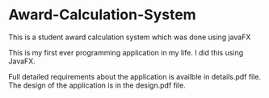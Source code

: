 # Award-Calculation-System
This is a student award calculation system which was done using javaFX

This is my first ever programming application in my life. I did this using JavaFX.

Full detailed requirements about the application is availble in details.pdf file.  
The design of the application is in the design.pdf file. 
